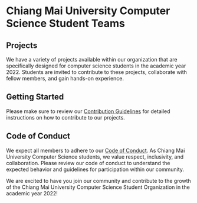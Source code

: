 # Chiang Mai University Computer Science Student Teams

## Projects

We have a variety of projects available within our organization that are specifically designed for computer science students in the academic year 2022.
Students are invited to contribute to these projects, collaborate with fellow members, and gain hands-on experience.

## Getting Started

Please make sure to review our [Contribution Guidelines](https://github.com/CSCMU-65s/.github/blob/main/CONTRIBUTING.md) for detailed instructions on how to contribute to our projects.

## Code of Conduct

We expect all members to adhere to our [Code of Conduct](https://github.com/CSCMU-65s/.github/blob/main/CODE_OF_CONDUCT.md). As Chiang Mai University Computer Science students, we value respect, inclusivity, and collaboration. Please review our code of conduct to understand the expected behavior and guidelines for participation within our community.

We are excited to have you join our community and contribute to the growth of the Chiang Mai University Computer Science Student Organization in the academic year 2022!
